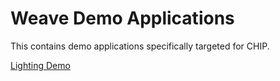 # Weave Demo Applications

This contains demo applications specifically targeted for CHIP.

[Lighting Demo](lighting-demo)
